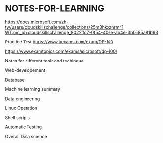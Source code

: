# NOTES-FOR-LEARNING

https://docs.microsoft.com/zh-tw/users/cloudskillschallenge/collections/25m3hkxznrmr?WT.mc_id=cloudskillschallenge_8022ffc7-0f54-40ee-ab4e-3b0585a81b93

Practice Test
https://www.itexams.com/exam/DP-100

https://www.examtopics.com/exams/microsoft/dp-100/

Notes for different tools and techinque.

Web-developement

Database

Machine learning summary

Data engineering

Linux Operation

Shell scripts

Automatic Testing

Overall Data science
